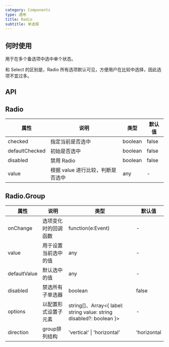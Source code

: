 ```yaml
---
category: Components
type: 通用
title: Radio
subtitle: 单选框
---
```


## 何时使用

用于在多个备选项中选中单个状态。

和 Select 的区别是，Radio 所有选项默认可见，方便用户在比较中选择，因此选项不宜过多。

## API

## Radio

| 属性 | 说明 | 类型 | 默认值 |
| --- | --- | ---  | ---   |
| checked | 指定当前是否选中 | boolean | false |
| defaultChecked | 初始是否选中 | boolean | false |
| disabled | 禁用 Radio | boolean | false |
| value | 根据 value 进行比较，判断是否选中 | any | - |

## Radio.Group

| 属性 | 说明 | 类型 | 默认值 |
| --- | --- | ---  | ---   |
| onChange | 选项变化时的回调函数 | function(e:Event) | - |
| value | 用于设置当前选中的值 | any | - |
| defaultValue | 默认选中的值 | any | - |
| disabled | 禁选所有子单选器 | boolean | false |
| options | 以配置形式设置子元素 | string[]、Array<{ label: string value: string disabled?: boolean }> | - |
|direction|group排列结构|'vertical' \| 'horizontal'|'horizontal|
